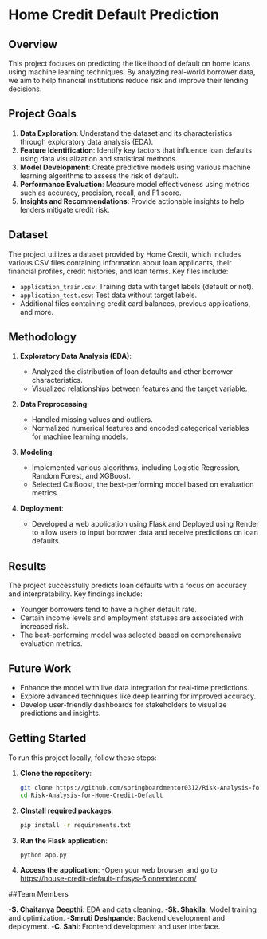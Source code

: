 # Home Credit Default Prediction

## Overview

This project focuses on predicting the likelihood of default on home loans using machine learning techniques. By analyzing real-world borrower data, we aim to help financial institutions reduce risk and improve their lending decisions.

## Project Goals

1. **Data Exploration**: Understand the dataset and its characteristics through exploratory data analysis (EDA).
2. **Feature Identification**: Identify key factors that influence loan defaults using data visualization and statistical methods.
3. **Model Development**: Create predictive models using various machine learning algorithms to assess the risk of default.
4. **Performance Evaluation**: Measure model effectiveness using metrics such as accuracy, precision, recall, and F1 score.
5. **Insights and Recommendations**: Provide actionable insights to help lenders mitigate credit risk.

## Dataset

The project utilizes a dataset provided by Home Credit, which includes various CSV files containing information about loan applicants, their financial profiles, credit histories, and loan terms. Key files include:

- `application_train.csv`: Training data with target labels (default or not).
- `application_test.csv`: Test data without target labels.
- Additional files containing credit card balances, previous applications, and more.

## Methodology

1. **Exploratory Data Analysis (EDA)**: 
   - Analyzed the distribution of loan defaults and other borrower characteristics.
   - Visualized relationships between features and the target variable.

2. **Data Preprocessing**:
   - Handled missing values and outliers.
   - Normalized numerical features and encoded categorical variables for machine learning models.

3. **Modeling**:
   - Implemented various algorithms, including Logistic Regression, Random Forest, and XGBoost.
   - Selected CatBoost, the best-performing model based on evaluation metrics.

4. **Deployment**:
   - Developed a web application using Flask and Deployed using Render to allow users to input borrower data and receive predictions on loan defaults.

## Results

The project successfully predicts loan defaults with a focus on accuracy and interpretability. Key findings include:

- Younger borrowers tend to have a higher default rate.
- Certain income levels and employment statuses are associated with increased risk.
- The best-performing model was selected based on comprehensive evaluation metrics.

## Future Work

- Enhance the model with live data integration for real-time predictions.
- Explore advanced techniques like deep learning for improved accuracy.
- Develop user-friendly dashboards for stakeholders to visualize predictions and insights.

## Getting Started

To run this project locally, follow these steps:

1. **Clone the repository**:
   ```bash
   git clone https://github.com/springboardmentor0312/Risk-Analysis-for-Home-Credit-Default/tree/group-1.git
   cd Risk-Analysis-for-Home-Credit-Default
2. **CInstall required packages**:
   ```bash
   pip install -r requirements.txt
3. **Run the Flask application**:
   ```bash
   python app.py
4. **Access the application**:
   -Open your web browser and go to https://house-credit-default-infosys-6.onrender.com/

##Team Members

-**S. Chaitanya Deepthi**: EDA and data cleaning.
-**Sk. Shakila**: Model training and optimization.
-**Smruti Deshpande**: Backend development and deployment.
-**C. Sahi**: Frontend development and user interface.
